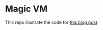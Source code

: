 # Magic VM

This repo illustrate the code for [this blog post](https://netspring.wordpress.com/2015/05/10/toy-virtual-machine-modular-compilation/).
